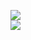 [![](https://img.shields.io/badge/Made%20With-Github%20Spray-lightgrey.svg?style=for-the-badge&logo=github)](https://github.com/Annihil/github-spray#10475)  
[![](https://i.imgur.com/2DrTn0Z.gif)](https://github.com/Annihil/github-spray)